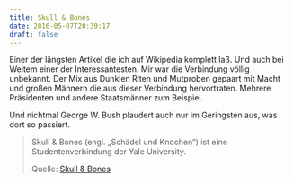 ```yaml
---
title: Skull & Bones
date: 2016-05-07T20:39:17
draft: false
---
```


Einer der längsten Artikel die ich auf Wikipedia komplett laß. Und auch bei
Weitem einer der Interessantesten. Mir war die Verbindung völlig unbekannt.
Der Mix aus Dunklen Riten und Mutproben gepaart mit Macht und großen
Männern die aus dieser Verbindung hervortraten. Mehrere Präsidenten und
andere Staatsmänner zum Beispiel.

Und nichtmal George W. Bush plaudert auch nur im Geringsten aus, was dort
so passiert.

> Skull & Bones (engl. „Schädel und Knochen“) ist eine Studentenverbindung
> der Yale University.
>
> Quelle: [Skull & Bones](https://de.wikipedia.org/wiki/Skull_%26_Bones)